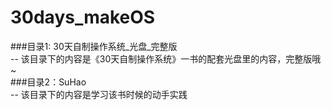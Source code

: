 # 30days_makeOS

###目录1: 30天自制操作系统_光盘_完整版 <br/>
	-- 该目录下的内容是《30天自制操作系统》一书的配套光盘里的内容，完整版哦~ <br/>
###目录2：SuHao <br/>
    -- 该目录下的内容是学习该书时候的动手实践 <br/>
    